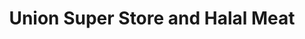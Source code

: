 ---
title: "Union Super Store and Halal Meat"
url: /paterson/union-super-store-and-halal-meat/
shop: supermarket
---